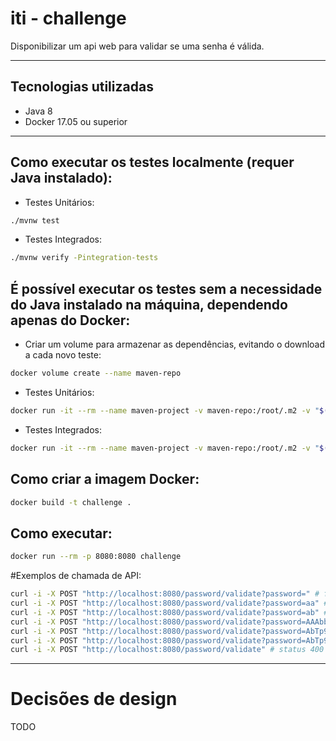 # iti - challenge

Disponibilizar um api web para validar se uma senha é válida.

---

## Tecnologias utilizadas

- Java 8
- Docker 17.05 ou superior

---

## Como executar os testes localmente (requer Java instalado):

- Testes Unitários:
```sh
./mvnw test
```

- Testes Integrados:
```sh
./mvnw verify -Pintegration-tests
```


## É possível executar os testes sem a necessidade do Java instalado na máquina, dependendo apenas do Docker:

- Criar um volume para armazenar as dependências, evitando o download a cada novo teste:
```sh
docker volume create --name maven-repo
```

- Testes Unitários:
```sh
docker run -it --rm --name maven-project -v maven-repo:/root/.m2 -v "$(pwd)":/mymaven -w /mymaven openjdk:8-alpine ./mvnw test clean
```

- Testes Integrados:
```sh
docker run -it --rm --name maven-project -v maven-repo:/root/.m2 -v "$(pwd)":/mymaven -w /mymaven openjdk:8-alpine ./mvnw verify -Pintegration-tests clean
```


## Como criar a imagem Docker:
```sh
docker build -t challenge .
```

## Como executar:
```sh
docker run --rm -p 8080:8080 challenge
```

#Exemplos de chamada de API:
```sh
curl -i -X POST "http://localhost:8080/password/validate?password=" # false
curl -i -X POST "http://localhost:8080/password/validate?password=aa" # false
curl -i -X POST "http://localhost:8080/password/validate?password=ab" # false
curl -i -X POST "http://localhost:8080/password/validate?password=AAAbbbCc" # false
curl -i -X POST "http://localhost:8080/password/validate?password=AbTp9\!foo" # false
curl -i -X POST "http://localhost:8080/password/validate?password=AbTp9\!fok" # true
curl -i -X POST "http://localhost:8080/password/validate" # status 400
```

---

# Decisões de design

TODO